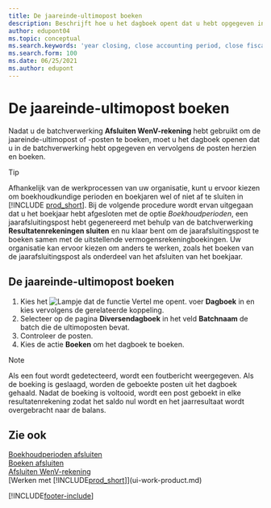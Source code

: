 ```yaml
---
title: De jaareinde-ultimopost boeken
description: Beschrijft hoe u het dagboek opent dat u hebt opgegeven in de batchverwerking Afsluiten WenV-rekening en vervolgens de jaareinde-ultimopost controleert en boekt.
author: edupont04
ms.topic: conceptual
ms.search.keywords: 'year closing, close accounting period, close fiscal year, bank account detailed trial balance'
ms.search.form: 100
ms.date: 06/25/2021
ms.author: edupont
---
```

# <a name="posting-the-year-end-closing-entry" />De jaareinde-ultimopost boeken

Nadat u de batchverwerking **Afsluiten WenV-rekening** hebt gebruikt om de jaareinde-ultimopost of -posten te boeken, moet u het dagboek openen dat u in de batchverwerking hebt opgegeven en vervolgens de posten herzien en boeken.  

> [!TIP]
> Afhankelijk van de werkprocessen van uw organisatie, kunt u ervoor kiezen om boekhoudkundige perioden en boekjaren wel of niet af te sluiten in [!INCLUDE [prod_short](includes/prod_short.md)]. Bij de volgende procedure wordt ervan uitgegaan dat u het boekjaar hebt afgesloten met de optie *Boekhoudperioden*, een jaarafsluitingspost hebt gegenereerd met behulp van de batchverwerking **Resultatenrekeningen sluiten** en nu klaar bent om de jaarafsluitingspost te boeken samen met de uitstellende vermogensrekeningboekingen. Uw organisatie kan ervoor kiezen om anders te werken, zoals het boeken van de jaarafsluitingspost als onderdeel van het afsluiten van het boekjaar.

## <a name="to-post-the-year-end-closing-entry" />De jaareinde-ultimopost boeken

1. Kies het ![Lampje dat de functie Vertel me opent.](media/ui-search/search_small.png "Vertel me wat u wilt doen") voer **Dagboek** in en kies vervolgens de gerelateerde koppeling.
2. Selecteer op de pagina **Diversendagboek** in het veld **Batchnaam** de batch die de ultimoposten bevat.
3. Controleer de posten.
4. Kies de actie **Boeken** om het dagboek te boeken.

> [!NOTE]  
> Als een fout wordt gedetecteerd, wordt een foutbericht weergegeven. Als de boeking is geslaagd, worden de geboekte posten uit het dagboek gehaald. Nadat de boeking is voltooid, wordt een post geboekt in elke resultatenrekening zodat het saldo nul wordt en het jaarresultaat wordt overgebracht naar de balans.

## <a name="see-also" />Zie ook

[Boekhoudperioden afsluiten](year-close-account-periods.md)  
[Boeken afsluiten](year-close-books.md)  
[Afsluiten WenV-rekening](year-close-income-statement.md)  
[Werken met [!INCLUDE[prod_short](includes/prod_short.md)]](ui-work-product.md)


[!INCLUDE[footer-include](includes/footer-banner.md)]
